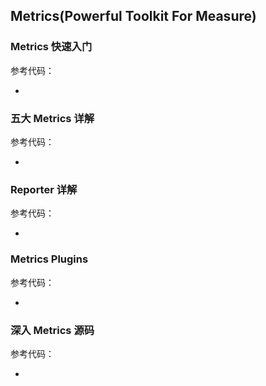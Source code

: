 ## Metrics(Powerful Toolkit For Measure)

### Metrics 快速入门

参考代码：

- 

### 五大 Metrics 详解

参考代码：

-

### Reporter 详解

参考代码：

-

### Metrics Plugins

参考代码：

-

### 深入 Metrics 源码

参考代码：

-




